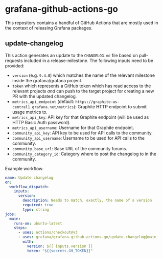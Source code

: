 # grafana-github-actions-go

This repository contains a handful of GitHub Actions that are mostly used in the context of releasing Grafana packages.

## update-changelog

This action generates an update to the `CHANGELOG.md` file based on pull-requests included in a release-milestone.
The following inputs need to be provided:

- `version` (e.g. `9.4.0`) which matches the name of the relevant milestone inside the grafana/grafana project.
- `token` which represents a GitHub token which has read access to the relevant projects *and* can push to the target project for creating a new PR with the updated changelog.
- `metrics_api_endpoint` (default: `https://graphite-us-central1.grafana.net/metrics`): Graphite HTTP endpoint to submit usage metrics to.
- `metrics_api_key`: API key for that Graphite endpoint (will be used as HTTP Basic Auth password).
- `metrics_api_username`: Username for that Graphite endpoint.
- `community_api_key`: API key to be used for API calls to the community.
- `community_api_username`: Username to be used for API calls to the community.
- `community_base_url`: Base URL of the community forums.
- `community_category_id`: Category where to post the changelog to in the community.

Example workflow:

```yaml
name: Update changelog
on:
  workflow_dispatch:
    inputs:
      version:
        description: Needs to match, exactly, the name of a version
        required: true
        type: string
jobs:
  main:
    runs-on: ubuntu-latest
    steps:
      - uses: actions/checkout@v3
      - uses: grafana/grafana-github-actions-go/update-changelog@main
        with:
          version: ${{ inputs.version }}
          token: "${{secrets.GH_TOKEN}}"
```
